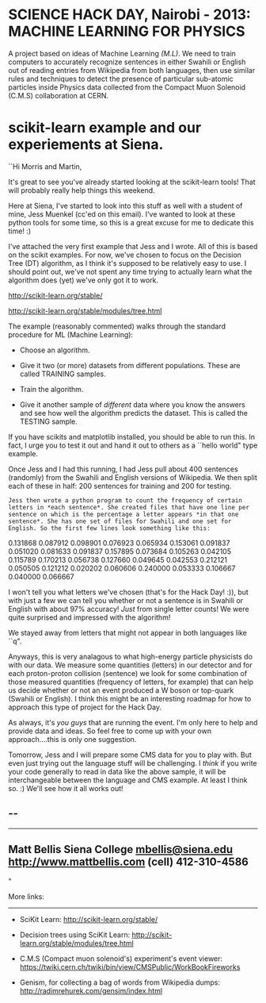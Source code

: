 SCIENCE HACK DAY, Nairobi - 2013: MACHINE LEARNING FOR PHYSICS
===============================================================

A project based on ideas of Machine Learning _(M.L)_. We need to train computers to accurately recognize sentences in either Swahili or English out of reading entries from Wikipedia from both languages, then use similar rules and techniques to detect the presence of particular sub-atomic particles inside Physics data collected from the Compact Muon Solenoid (C.M.S) collaboration at CERN.


scikit-learn example and our experiements at Siena. 
======================================================= 
``Hi Morris and Martin,

   It's great to see you've already started looking at the scikit-learn tools! That will probably really help things this weekend. 

  Here at Siena, I've started to look into this stuff as well with a student of mine, Jess Muenkel (cc'ed on this email). I've wanted to look at these python tools for some time, so this is a great excuse for me to dedicate this time!  :)

   I've attached the very first example that Jess and I wrote. All of this is based on the scikit examples. For now, we've chosen to focus on the Decision Tree (DT) algorithm, as I think it's supposed to be relatively easy to use. I should point out, we've not spent any time trying to actually learn what the algorithm does (yet) we've only got it to work. 

http://scikit-learn.org/stable/

http://scikit-learn.org/stable/modules/tree.html

   The example (reasonably commented) walks through the standard procedure for ML (Machine Learning):

  * Choose an algorithm.

  * Give it two (or more) datasets from different populations. These are called TRAINING samples. 

   * Train the algorithm. 

   * Give it another sample of *different* data where you know the answers and see how well the algorithm predicts the dataset. This is called the TESTING sample. 

   If you have scikits and matplotlib installed, you should be able to run this. In fact, I urge you to test it out and hand it out to others as a ``hello world" type example. 

   Once Jess and I had this running, I had Jess pull about 400 sentences (randomly) from the Swahili and English versions of Wikipedia. We then split each of these in half: 200 sentences for training and 200 for testing. 

    Jess then wrote a python program to count the frequency of certain letters in *each sentence*. She created files that have one line per sentence on which is the percentage a letter appears *in that one sentence*. She has one set of files for Swahili and one set for English. So the first few lines look something like this:

0.131868 0.087912 0.098901 0.076923 0.065934
0.153061 0.091837 0.051020 0.081633 0.091837
0.157895 0.073684 0.105263 0.042105 0.115789
0.170213 0.056738 0.127660 0.049645 0.042553
0.212121 0.050505 0.121212 0.020202 0.060606
0.240000 0.053333 0.106667 0.040000 0.066667

   I won't tell you what letters we've chosen (that's for the Hack Day! :)), but with just a few we can tell you whether or not a sentence is in Swahili or English with about 97% accuracy! *Just* from single letter counts! We were quite surprised and impressed with the algorithm!

   We stayed away from letters that might not appear in both languages like ``q". 

   Anyways, this is very analagous to what high-energy particle physicists do with our data. We measure some quantities (letters) in our detector and for each proton-proton collision (sentence) we look for some combination of those measured quantities (frequency of letters, for example) that can help us decide whether or not an event produced a W boson or top-quark (Swahili or English). I think this might be an interesting roadmap for how to approach this type of project for the Hack Day. 

   As always, it's *you guys* that are running the event. I'm only here to help and provide data and ideas. So feel free to come up with your own approach....this is only one suggestion. 

   Tomorrow, Jess and I will prepare some CMS data for you to play with. But even just trying out the language stuff will be challenging. I *think* if you write your code generally to read in data like the above sample, it will be interchangeable between the language and CMS example. At least I think so.  :)    We'll see how it all works out!

-- 
-- 
----------------------------
Matt Bellis
Siena College
mbellis@siena.edu
http://www.mattbellis.com
(cell)    412-310-4586
----------------------------

" 


More links: 
____________ 
* SciKit Learn: http://scikit-learn.org/stable/

* Decision trees using SciKit Learn: http://scikit-learn.org/stable/modules/tree.html 

* C.M.S (Compact muon solenoid's) experiment's event viewer: https://twiki.cern.ch/twiki/bin/view/CMSPublic/WorkBookFireworks 

* Genism, for collecting a bag of words from Wikipedia dumps: http://radimrehurek.com/gensim/index.html

